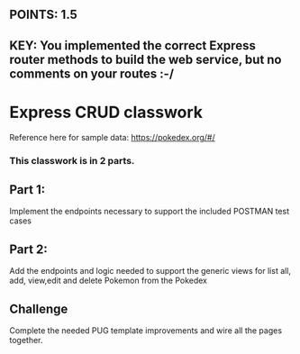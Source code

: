  ## POINTS: 1.5
## KEY: You implemented the correct Express router methods to build the web service, but no comments on your routes :-/

# Express CRUD classwork

Reference here for sample data: https://pokedex.org/#/

### This classwork is in 2 parts.

## Part 1:
Implement the endpoints necessary to support the included POSTMAN test cases

## Part 2:
Add the endpoints and logic needed to support the generic views for list all, add, view,edit and delete Pokemon from the Pokedex

## Challenge 
Complete the needed PUG template improvements and wire all the pages together.

